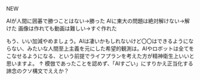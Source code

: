 
NEW

AIが人間に囲碁で勝つことはない→勝った
AIに東大の問題は絶対解けない→解けた
画像は作れても動画は難しい→すぐ作れた

もう、いい加減やめましょう。AIは凄いかもしれないけど〇〇はできるようにならない、みたいな人間至上主義を元にした希望的観測は。AIやロボットは全てをこなせるようになる、という前提でライフプランを考えた方が精神衛生上いいと思いますよ。
↑
模倣であったことを認めず、「AIすごい」にすりかえ正当化する諦念のクソ構文でええか？
